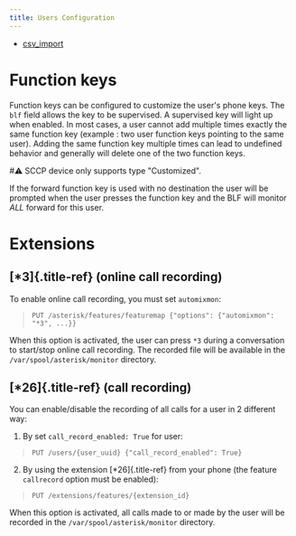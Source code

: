 ```yaml
---
title: Users Configuration
---
```


- [csv_import](csv_import)

Function keys
=============

Function keys can be configured to customize the user's phone keys. The
`blf` field allows the key to be supervised. A supervised key will light
up when enabled. In most cases, a user cannot add multiple times exactly
the same function key (example : two user function keys pointing to the
same user). Adding the same function key multiple times can lead to
undefined behavior and generally will delete one of the two function
keys.

#:warning: SCCP device only supports type "Customized".

If the forward function key is used with no destination the user will be
prompted when the user presses the function key and the BLF will monitor
*ALL* forward for this user.

Extensions
==========

[*3]{.title-ref} (online call recording)
-----------------------------------------

To enable online call recording, you must set `automixmon`:

> `PUT /asterisk/features/featuremap {"options": {"automixmon": "*3", ...}}`

When this option is activated, the user can press `*3` during a
conversation to start/stop online call recording. The recorded file will
be available in the `/var/spool/asterisk/monitor` directory.

[*26]{.title-ref} (call recording)
-----------------------------------

You can enable/disable the recording of all calls for a user in 2
different way:

1.  By set `call_record_enabled: True` for user:

> `PUT /users/{user_uuid} {"call_record_enabled": True}`

2.  By using the extension [*26]{.title-ref} from your phone (the
    feature `callrecord` option must be enabled):

> `PUT /extensions/features/{extension_id}`

When this option is activated, all calls made to or made by the user
will be recorded in the `/var/spool/asterisk/monitor` directory.
